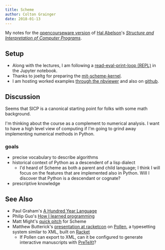 ```yaml
---
title: Scheme
author: Colton Grainger
date: 2018-01-13
---
```


My notes for the [opencourseware version](https://ocw.mit.edu/courses/electrical-engineering-and-computer-science/6-001-structure-and-interpretation-of-computer-programs-spring-2005/index.htm) of [Hal Abelson](https://en.wikipedia.org/wiki/Hal_Abelson)'s *[Structure and Interpretation of Computer Programs](https://mitpress.mit.edu/sicp/full-text/book/book.html)*.

## Setup 

- Along with the lectures, I am following a [read-eval-print-loop (REPL)](https://en.wikipedia.org/wiki/Read%E2%80%93eval%E2%80%93print_loop) in the Jupyter notebook.
- Thanks to joeltg for preparing the [mit-scheme-kernel](https://github.com/joeltg/mit-scheme-kernel).
- I am hosting worked examples [through the nbviewer](https://nbviewer.jupyter.org/github/coltongrainger/notebooks/tree/master/compsci/) and also on [github](https://github.com/coltongrainger/notebooks/tree/master/compsci).

## Discussion 

Seems that SICP is a canonical starting point for folks with some math background. 

I'm thinking about the course as a complement to numerical analysis. I want to have a high level view of computing if I'm going to grind away implementing numerical methods in Python.

### goals 

- precise vocabulary to describe algorithms 
- historical context of Python as a descendent of a lisp dialect
  - I'd heard of Scheme as both a parent and child language; I think I will focus on the features that are implemented also in Python. Will I discover that Python is a descendant or cognate?
- prescriptive knowledge

## See Also 

- Paul Graham's [A Hundred Year Language](http://www.paulgraham.com/hundred.html)
- Philip Guo's [How I learned programming](http://www.pgbovine.net/how-i-learned-programming.htm)
- Matt Might's [quick pitch](http://matt.might.net/articles/best-programming-languages/#scheme) for Scheme
- Matthew Butterick's [presentation at racketcon](https://www.youtube.com/watch?v=IMz09jYOgoc) on [Pollen](http://docs.racket-lang.org/pollen/), a typesetting system similar to XML, built on [Racket](https://en.wikipedia.org/wiki/Racket_(programming_language))
  - If Pollen can export to XML, can it be configured to generate interactive manuscripts with [PreTeXt](http://mathbook.pugetsound.edu/index.html)?
